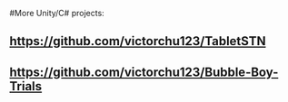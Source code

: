 #More Unity/C# projects:
##  https://github.com/victorchu123/TabletSTN
##  https://github.com/victorchu123/Bubble-Boy-Trials
